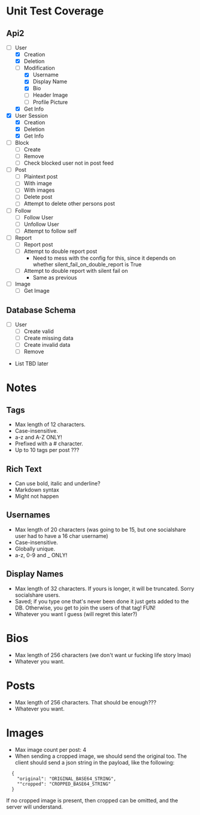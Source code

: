 # Unit Test Coverage
## Api2

- [ ] User
    - [x] Creation
    - [x] Deletion
    - [ ] Modification
        - [x] Username
        - [x] Display Name
        - [x] Bio
        - [ ] Header Image
        - [ ] Profile Picture
    - [x] Get Info
- [x] User Session
  - [x] Creation
  - [x] Deletion
  - [x] Get Info
- [ ] Block
    - [ ]  Create
    - [ ]  Remove
    - [ ] Check blocked user not in post feed
- [ ] Post
    - [ ] Plaintext post
    - [ ] With image
    - [ ] With images
    - [ ] Delete post
    - [ ] Attempt to delete other persons post
- [ ] Follow
    - [ ] Follow User
    - [ ] Unfollow User
    - [ ] Attempt to follow self
- [ ] Report
    - [ ] Report post
    - [ ] Attempt to double report post
        - Need to mess with the config for this, since it
        depends on whether silent_fail_on_double_report is True
    - [ ] Attempt to double report with silent fail on
        - Same as previous
- [ ] Image
    - [ ] Get Image

## Database Schema

- [ ] User
    - [ ] Create valid
    - [ ] Create missing data
    - [ ] Create invalid data
    - [ ] Remove
- List TBD later

# Notes

## Tags

- Max length of 12 characters.
- Case-insensitive.
- a-z and A-Z ONLY!
- Prefixed with a # character.
- Up to 10 tags per post ???

## Rich Text

- Can use bold, italic and underline?
- Markdown syntax
- Might not happen

## Usernames

- Max length of 20 characters (was going to be 15, but one socialshare user had to have a 16 char username)
- Case-insensitive.
- Globally unique.
- a-z, 0-9 and \_ ONLY!

## Display Names

- Max length of 32 characters. If yours is longer, it will be truncated. Sorry socialshare users.
- Saved; if you type one that's never been done it just gets added to the DB. Otherwise, you get to join the users of that tag! FUN!
- Whatever you want I guess (will regret this later?)

# Bios

- Max length of 256 characters (we don't want ur fucking life story lmao)
- Whatever you want.

# Posts

- Max length of 256 characters. That should be enough???
- Whatever you want.

# Images

- Max image count per post: 4
- When sending a cropped image, we should send the original too. The client should send a json string in the payload, like the following:

```
  {
    "original": "ORIGINAL_BASE64_STRING",
    ""cropped": "CROPPED_BASE64_STRING"
  }
```

If no cropped image is present, then cropped can be omitted, and the server will understand.

